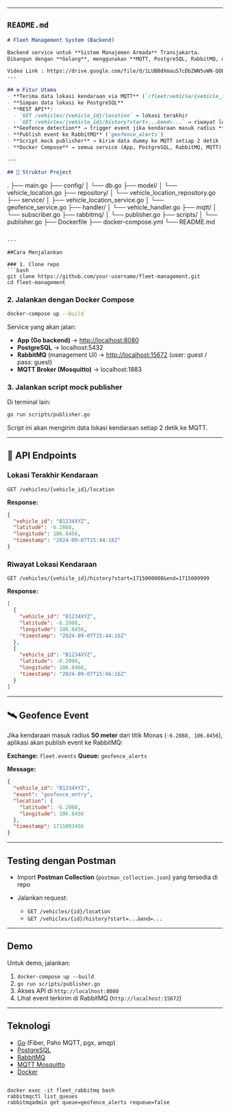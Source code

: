 
---

## `README.md`

```markdown
# Fleet Management System (Backend)

Backend service untuk **Sistem Manajemen Armada** Transjakarta.  
Dibangun dengan **Golang**, menggunakan **MQTT, PostgreSQL, RabbitMQ, dan Docker**.

Video Link : https://drive.google.com/file/d/1LUBBdXmauS7cDbZWN5vWN-QOPr95KRKi/view?usp=sharing
---

## ⚙️ Fitur Utama
- **Terima data lokasi kendaraan via MQTT** (`/fleet/vehicle/{vehicle_id}/location`)
- **Simpan data lokasi ke PostgreSQL**
- **REST API**:
  - `GET /vehicles/{vehicle_id}/location` → lokasi terakhir
  - `GET /vehicles/{vehicle_id}/history?start=...&end=...` → riwayat lokasi
- **Geofence detection** → trigger event jika kendaraan masuk radius **50m**
- **Publish event ke RabbitMQ** (`geofence_alerts`)
- **Script mock publisher** → kirim data dummy ke MQTT setiap 2 detik
- **Docker Compose** → semua service (App, PostgreSQL, RabbitMQ, MQTT) jalan otomatis

---

## 📂 Struktur Project
```

.
├── main.go
├── config/
│   └── db.go
├── model/
│   └── vehicle\_location.go
├── repository/
│   └── vehicle\_location\_repository.go
├── service/
│   ├── vehicle\_location\_service.go
│   └── geofence\_service.go
├── handler/
│   └── vehicle\_handler.go
├── mqtt/
│   └── subscriber.go
├── rabbitmq/
│   └── publisher.go
├── scripts/
│   └── publisher.go
├── Dockerfile
├── docker-compose.yml
└── README.md

````

---

##Cara Menjalankan

### 1. Clone repo
```bash
git clone https://github.com/your-username/fleet-management.git
cd fleet-management
````

### 2. Jalankan dengan Docker Compose

```bash
docker-compose up --build
```

Service yang akan jalan:

* **App (Go backend)** → [http://localhost:8080](http://localhost:8080)
* **PostgreSQL** → localhost:5432
* **RabbitMQ** (management UI) → [http://localhost:15672](http://localhost:15672) (user: guest / pass: guest)
* **MQTT Broker (Mosquitto)** → localhost:1883

### 3. Jalankan script mock publisher

Di terminal lain:

```bash
go run scripts/publisher.go
```

Script ini akan mengirim data lokasi kendaraan setiap 2 detik ke MQTT.

---

## 📡 API Endpoints

### Lokasi Terakhir Kendaraan

```http
GET /vehicles/{vehicle_id}/location
```

**Response:**

```json
{
  "vehicle_id": "B1234XYZ",
  "latitude": -6.2088,
  "longitude": 106.8456,
  "timestamp": "2024-09-07T15:44:16Z"
}
```

### Riwayat Lokasi Kendaraan

```http
GET /vehicles/{vehicle_id}/history?start=1715000000&end=1715009999
```

**Response:**

```json
[
  {
    "vehicle_id": "B1234XYZ",
    "latitude": -6.2088,
    "longitude": 106.8456,
    "timestamp": "2024-09-07T15:44:16Z"
  },
  {
    "vehicle_id": "B1234XYZ",
    "latitude": -6.2090,
    "longitude": 106.8460,
    "timestamp": "2024-09-07T15:46:16Z"
  }
]
```

---

## 🛰️ Geofence Event

Jika kendaraan masuk radius **50 meter** dari titik Monas (`-6.2088, 106.8456`), aplikasi akan publish event ke RabbitMQ:

**Exchange:** `fleet.events`
**Queue:** `geofence_alerts`

**Message:**

```json
{
  "vehicle_id": "B1234XYZ",
  "event": "geofence_entry",
  "location": {
    "latitude": -6.2088,
    "longitude": 106.8456
  },
  "timestamp": 1715003456
}
```

---

## Testing dengan Postman

* Import **Postman Collection** (`postman_collection.json`) yang tersedia di repo
* Jalankan request:

  * `GET /vehicles/{id}/location`
  * `GET /vehicles/{id}/history?start=...&end=...`

---

## Demo

Untuk demo, jalankan:

1. `docker-compose up --build`
2. `go run scripts/publisher.go`
3. Akses API di `http://localhost:8080`
4. Lihat event terkirim di RabbitMQ (`http://localhost:15672`)

---

## Teknologi

* [Go](https://go.dev/) (Fiber, Paho MQTT, pgx, amqp)
* [PostgreSQL](https://www.postgresql.org/)
* [RabbitMQ](https://www.rabbitmq.com/)
* [MQTT Mosquitto](https://mosquitto.org/)
* [Docker](https://www.docker.com/)

```

docker exec -it fleet_rabbitmq bash
rabbitmqctl list_queues
rabbitmqadmin get queue=geofence_alerts requeue=false

